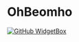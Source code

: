 # OhBeomho

[![GitHub WidgetBox](https://github-widgetbox.vercel.app/api/skills?languages=js,cpp&tools=vscode,git&software=windows,linux)](https://github.com/Jurredr/github-widgetbox)
